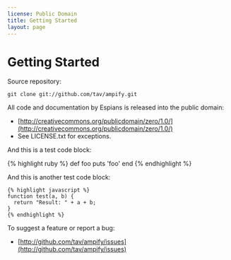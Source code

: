 ```yaml
---
license: Public Domain
title: Getting Started
layout: page
---
```


Getting Started
===============

Source repository:

    git clone git://github.com/tav/ampify.git

All code and documentation by Espians is released into the public domain:

* [http://creativecommons.org/publicdomain/zero/1.0/](http://creativecommons.org/publicdomain/zero/1.0/)
* See LICENSE.txt for exceptions.

And this is a test code block:

{% highlight ruby %}
def foo
  puts 'foo'
end
{% endhighlight %}

And this is another test code block:

    {% highlight javascript %}
    function test(a, b) {
      return "Result: " + a + b;
    }
    {% endhighlight %}

To suggest a feature or report a bug:

* [http://github.com/tav/ampify/issues](http://github.com/tav/ampify/issues)
